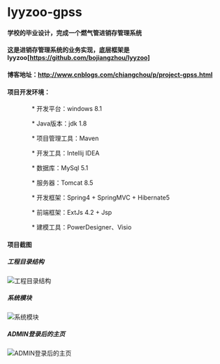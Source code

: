 # lyyzoo-gpss
#### 学校的毕业设计，完成一个燃气管进销存管理系统

#### 这是进销存管理系统的业务实现，底层框架是lyyzoo[https://github.com/bojiangzhou/lyyzoo]

#### 博客地址：http://www.cnblogs.com/chiangchou/p/project-gpss.html

#### 项目开发环境：
　　　　* 开发平台：windows 8.1

　　　　* Java版本：jdk 1.8

　　　　* 项目管理工具：Maven

　　　　* 开发工具：Intellij IDEA

　　　　* 数据库：MySql 5.1

　　　　* 服务器：Tomcat 8.5

　　　　* 开发框架：Spring4 + SpringMVC + Hibernate5

　　　　* 前端框架：ExtJs 4.2 + Jsp

　　　　* 建模工具：PowerDesigner、Visio

#### 项目截图
##### 工程目录结构
 ![工程目录结构](https://github.com/bojiangzhou/lyyzoo-gpss/blob/master/doc/%E5%B7%A5%E7%A8%8B%E7%BB%93%E6%9E%84%E6%88%AA%E5%9B%BE/lyyzoo%E5%BA%95%E5%B1%82%E7%9B%AE%E5%BD%95%E7%BB%93%E6%9E%84.jpg?raw=true)
 
##### 系统模块
![系统模块](https://github.com/bojiangzhou/lyyzoo-gpss/blob/master/doc/%E5%B7%A5%E7%A8%8B%E7%BB%93%E6%9E%84%E6%88%AA%E5%9B%BE/%E7%B3%BB%E7%BB%9F%E6%A8%A1%E5%9D%97%E7%BB%93%E6%9E%84.jpg?raw=true)

##### ADMIN登录后的主页
![ADMIN登录后的主页](https://github.com/bojiangzhou/lyyzoo-gpss/blob/master/doc/%E7%B3%BB%E7%BB%9F%E6%B5%8B%E8%AF%95%E6%88%AA%E5%9B%BE/2%20-%20admin%E7%99%BB%E5%BD%95%E5%90%8E%E7%9A%84%E4%B8%BB%E9%A1%B5.jpg?raw=true)



